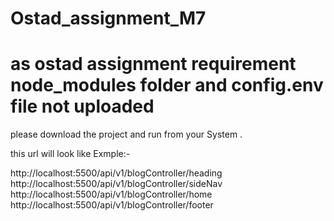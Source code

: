 # Ostad_assignment_M7 
# as ostad assignment requirement node_modules folder and config.env file not uploaded 
please download the project and run from your System .

this url will look like Exmple:-

http://localhost:5500/api/v1/blogController/heading
http://localhost:5500/api/v1/blogController/sideNav
http://localhost:5500/api/v1/blogController/home
http://localhost:5500/api/v1/blogController/footer 
